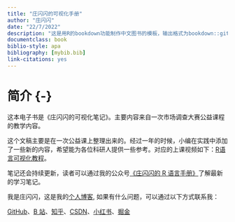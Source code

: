 ```yaml
---
title: "庄闪闪的可视化手册"
author: "庄闪闪"
date: "22/7/2022"
description: "这是用R的bookdown功能制作中文图书的模板，输出格式为bookdown::gitbook和bookdown::pdf_book."
documentclass: book
biblio-style: apa
bibliography: [mybib.bib]
link-citations: yes
---
```




# 简介 {-}

这本电子书是《庄闪闪的可视化笔记》。主要内容来自一次市场调查大赛公益课程的教学内容。





这个文稿主要是在一次公益课上整理出来的。经过一年的时候，小编在实践中添加了一些新的内容，希望能为各位科研人提供一些参考。对应的上课视频如下：[R语言可视化教程](https://www.bilibili.com/video/BV1MA411p7VR?spm_id_from=333.999.0.0)。

笔记还会持续更新，读者可以通过我的公众号[《庄闪闪的 R 语言手册》](https://zll-blog.netlify.app/images/wechat.png)了解最新的学习笔记。

我是庄闪闪，这是我的[个人博客](https://zll-blog.netlify.app/),
如果有什么问题，可以通过以下方式联系我：

[GitHub](https://github.com/liangliangzhuang)、[B 站](https://space.bilibili.com/226576305)、[知乎](https://www.zhihu.com/people/zhuangshanshan)、[CSDN](https://blog.csdn.net/qq_37379316?spm=1011.2124.3001.5343)、[小红书](https://www.xiaohongshu.com/user/profile/597fbfc15e87e755ab15dc26?xhsshare=WeixinSession&appuid=597fbfc15e87e755ab15dc26&apptime=1627016124)、[掘金](https://juejin.cn/user/1689330843128008)






